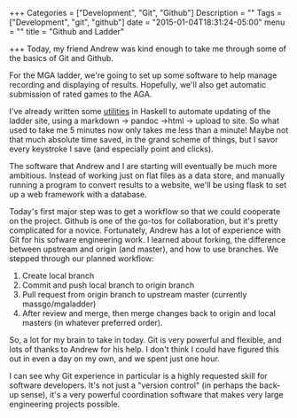 +++
Categories = ["Development", "Git", "Github"]
Description = ""
Tags = ["Development", "git", "github"]
date = "2015-01-04T18:31:24-05:00"
menu = ""
title = "Github and Ladder"

+++
Today, my friend Andrew was kind enough to take me through some of the basics of Git and Github.

For the MGA ladder, we're going to set up some software to help manage recording and displaying of results. Hopefully, we'll also get automatic submission of rated games to the AGA.

I've already written some [utilities](https://github.com/hwchen/ladder-hs) in Haskell to automate updating of the ladder site, using a markdown -> pandoc ->html -> upload to site. So what used to take me 5 minutes now only takes me less than a minute! Maybe not that much absolute time saved, in the grand scheme of things, but I savor every keystroke I save (and especially point and clicks).

The software that Andrew and I are starting will eventually be much more ambitious. Instead of working just on flat files as a data store, and manually running a program to convert results to a website, we'll be using flask to set up a web framework with a database.

Today's first major step was to get a workflow so that we could cooperate on the project. Github is one of the go-tos for collaboration, but it's pretty complicated for a novice. Fortunately, Andrew has a lot of experience with Git for his sofware engineering work. I learned about forking, the difference between upstream and origin (and master), and how to use branches. We stepped through our planned workflow:

1. Create local branch
2. Commit and push local branch to origin branch
3. Pull request from origin branch to upstream master (currently massgo/mgaladder)
4. After review and merge, then merge changes back to origin and local masters (in whatever preferred order).

So, a lot for my brain to take in today. Git is very powerful and flexible, and lots of thanks to Andrew for his help. I don't think I could have figured this out in even a day on my own, and we spent just one hour.

I can see why Git experience in particular is a highly requested skill for software developers. It's not just a "version control" (in perhaps the back-up sense), it's a very powerful coordination software that makes very large engineering projects possible.
